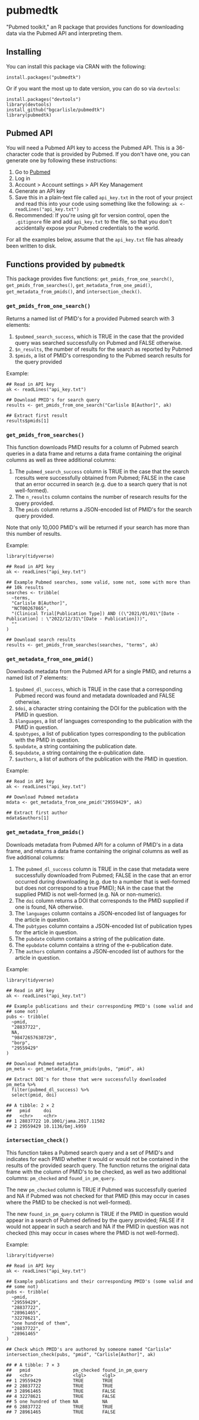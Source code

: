 # pubmedtk

"Pubmed toolkit," an R package that provides functions for downloading
data via the Pubmed API and interpreting them.

## Installing

You can install this package via CRAN with the following:

```
install.packages("pubmedtk")
```

Or if you want the most up to date version, you can do so via
`devtools`:

```
install.packages("devtools")
library(devtools)
install_github("bgcarlisle/pubmedtk")
library(pubmedtk)
```

## Pubmed API

You will need a Pubmed API key to access the Pubmed API. This is a
36-character code that is provided by Pubmed. If you don't have one,
you can generate one by following these instructions:

1. Go to [Pubmed](https://pubmed.ncbi.nlm.nih.gov/)
2. Log in
3. Account > Account settings > API Key Management
4. Generate an API key
5. Save this in a plain-text file called `api_key.txt` in the root of
   your project and read this into your code using something like the
   following: `ak <- readLines("api_key.txt")`
6. Recommended: If you're using git for version control, open the
   `.gitignore` file and add `api_key.txt` to the file, so that you
   don't accidentally expose your Pubmed credentials to the world.
   
For all the examples below, assume that the `api_key.txt` file has
already been written to disk.

## Functions provided by `pubmedtk`

This package provides five functions: `get_pmids_from_one_search()`,
`get_pmids_from_searches()`, `get_metadata_from_one_pmid()`,
`get_metadata_from_pmids()`, and `intersection_check()`.

### `get_pmids_from_one_search()`

Returns a named list of PMID's for a provided Pubmed search with 3
elements:

1. `$pubmed_search_success`, which is TRUE in the case that the
provided query was searched successfully on Pubmed and FALSE
otherwise.
2. `$n_results`, the number of results for the search as reported by
Pubmed
3. `$pmids`, a list of PMID's corresponding to the Pubmed search
results for the query provided

Example:

```
## Read in API key
ak <- readLines("api_key.txt")

## Download PMID's for search query
results <- get_pmids_from_one_search("Carlisle B[Author]", ak)

## Extract first result
results$pmids[1]
```

### `get_pmids_from_searches()`

This function downloads PMID results for a column of Pubmed search
queries in a data frame and returns a data frame containing the
original columns as well as three additional columns:

1. The `pubmed_search_success` column is TRUE in the case that the
search rcesults were successfully obtained from Pubmed; FALSE in the
case that an error occurred in search (e.g. due to a search query that
is not well-formed).
2. The `n_results` column contains the number of research results for
the query provided.
3. The `pmids` column returns a JSON-encoded list of PMID's for the
search query provided.

Note that only 10,000 PMID's will be returned if your search has more
than this number of results.

Example:

```
library(tidyverse)

## Read in API key
ak <- readLines("api_key.txt")

## Example Pubmed searches, some valid, some not, some with more than
## 10k results
searches <- tribble(
  ~terms,
  "Carlisle B[Author]",
  "NCT00267865",
  "(Clinical Trial[Publication Type]) AND ((\"2021/01/01\"[Date - Publication] : \"2022/12/31\"[Date - Publication]))",
  ""
)

## Download search results
results <- get_pmids_from_searches(searches, "terms", ak)
```

### `get_metadata_from_one_pmid()`

Downloads metadata from the Pubmed API for a single PMID, and returns
a named list of 7 elements:

1. `$pubmed_dl_success`, which is TRUE in the case that a
corresponding Pubmed record was found and metadata downloaded and
FALSE otherwise.
2. `$doi`, a character string containing the DOI for the publication
with the PMID in question.
3. `$languages`, a list of languages corresponding to the publication
with the PMID in question.
4. `$pubtypes`, a list of publication types corresponding to the
publication with the PMID in question.
5. `$pubdate`, a string containing the publication date.
6. `$epubdate`, a string containing the e-publication date.
7. `$authors`, a list of authors of the publication with the PMID in
question.

Example:

```
## Read in API key
ak <- readLines("api_key.txt")

## Download Pubmed metadata
mdata <- get_metadata_from_one_pmid("29559429", ak)

## Extract first author
mdata$authors[1]
```

### `get_metadata_from_pmids()`

Downloads metadata from Pubmed API for a column of PMID's in a data
frame, and returns a data frame containing the original columns as
well as five additional columns:

1. The `pubmed_dl_success` column is TRUE in the case that metadata
were successfully downloaded from Pubmed; FALSE in the case that an
error occurred during downloading (e.g. due to a number that is
well-formed but does not correspond to a true PMID); NA in the case
that the supplied PMID is not well-formed (e.g. NA or non-numeric).
2. The `doi` column returns a DOI that corresponds to the PMID
supplied if one is found, NA otherwise.
3. The `languages` column contains a JSON-encoded list of languages
for the article in question.
4. The `pubtypes` column contains a JSON-encoded list of publication
types for the article in question.
5. The `pubdate` column contains a string of the publication date.
6. The `epubdate` column contains a string of the e-publication date.
7. The `authors` column contains a JSON-encoded list of authors for
the article in question.

Example:

```
library(tidyverse)

## Read in API key
ak <- readLines("api_key.txt")

## Example publications and their corresponding PMID's (some valid and
## some not)
pubs <- tribble(
  ~pmid,
  "28837722",
  NA,
  "98472657638729",
  "borp",
  "29559429"
)

## Download Pubmed metadata
pm_meta <- get_metadata_from_pmids(pubs, "pmid", ak)

## Extract DOI's for those that were successfully downloaded
pm_meta %>%
  filter(pubmed_dl_success) %>%
  select(pmid, doi)

## A tibble: 2 × 2
##   pmid     doi                    
##   <chr>    <chr>                  
## 1 28837722 10.1001/jama.2017.11502
## 2 29559429 10.1136/bmj.k959       
```

### `intersection_check()`

This function takes a Pubmed search query and a set of PMID's and
indicates for each PMID whether it would or would not be contained in
the results of the provided search query. The function returns the
original data frame with the column of PMID's to be checked, as well
as two additional columns: `pm_checked` and `found_in_pm_query`.

The new `pm_checked` column is TRUE if Pubmed was successfully queried
and NA if Pubmed was not checked for that PMID (this may occur in
cases where the PMID to be checked is not well-formed).

The new `found_in_pm_query` column is TRUE if the PMID in question
would appear in a search of Pubmed defined by the query provided;
FALSE if it would not appear in such a search and NA if the PMID in
question was not checked (this may occur in cases where the PMID is
not well-formed).

Example:

```
library(tidyverse)

## Read in API key
ak <- readLines("api_key.txt")

## Example publications and their corresponding PMID's (some valid and
## some not)
pubs <- tribble(
  ~pmid,
  "29559429",
  "28837722",
  "28961465",
  "32278621",
  "one hundred of them",
  "28837722",
  "28961465"
)

## Check which PMID's are authored by someone named "Carlisle"
intersection_check(pubs, "pmid", "Carlisle[Author]", ak)

## # A tibble: 7 × 3
##   pmid                pm_checked found_in_pm_query
##   <chr>               <lgl>      <lgl>            
## 1 29559429            TRUE       TRUE             
## 2 28837722            TRUE       TRUE             
## 3 28961465            TRUE       FALSE            
## 4 32278621            TRUE       FALSE            
## 5 one hundred of them NA         NA               
## 6 28837722            TRUE       TRUE             
## 7 28961465            TRUE       FALSE            
```


